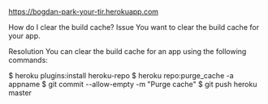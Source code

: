 https://bogdan-park-your-tir.herokuapp.com

How do I clear the build cache?
Issue
You want to clear the build cache for your app.

Resolution
You can clear the build cache for an app using the following commands:

$ heroku plugins:install heroku-repo
$ heroku repo:purge_cache -a appname
$ git commit --allow-empty -m "Purge cache"
$ git push heroku master
